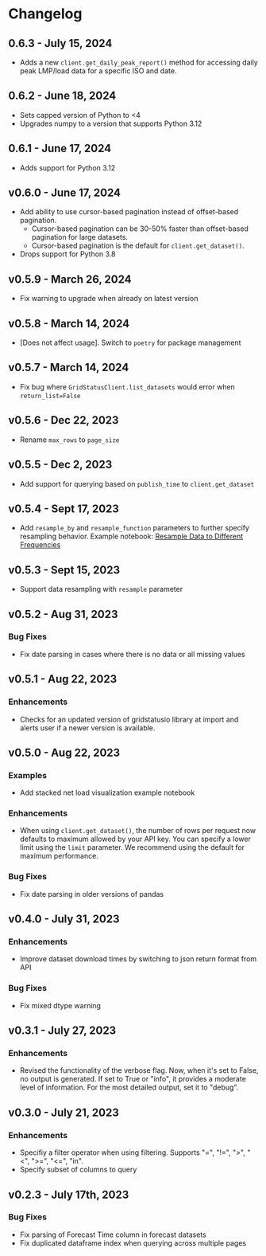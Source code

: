 # Changelog

## 0.6.3 - July 15, 2024

- Adds a new `client.get_daily_peak_report()` method for accessing daily peak LMP/load data for a specific ISO and date.

## 0.6.2 - June 18, 2024

- Sets capped version of Python to <4
- Upgrades numpy to a version that supports Python 3.12

## 0.6.1 - June 17, 2024

- Adds support for Python 3.12

## v0.6.0 - June 17, 2024

- Add ability to use cursor-based pagination instead of offset-based pagination.
  - Cursor-based pagination can be 30-50% faster than offset-based pagination for large datasets.
  - Cursor-based pagination is the default for `client.get_dataset()`.
- Drops support for Python 3.8

## v0.5.9 - March 26, 2024

- Fix warning to upgrade when already on latest version

## v0.5.8 - March 14, 2024

- [Does not affect usage]. Switch to `poetry` for package management

## v0.5.7 - March 14, 2024

- Fix bug where `GridStatusClient.list_datasets` would error when `return_list=False`

## v0.5.6 - Dec 22, 2023

- Rename `max_rows` to `page_size`

## v0.5.5 - Dec 2, 2023

- Add support for querying based on `publish_time` to `client.get_dataset`

## v0.5.4 - Sept 17, 2023

- Add `resample_by` and `resample_function` parameters to further specify resampling behavior. Example notebook: [Resample Data to Different Frequencies](/Examples/Resample%20Data.ipynb)

## v0.5.3 - Sept 15, 2023

- Support data resampling with `resample` parameter

## v0.5.2 - Aug 31, 2023

### Bug Fixes

- Fix date parsing in cases where there is no data or all missing values

## v0.5.1 - Aug 22, 2023

### Enhancements

- Checks for an updated version of gridstatusio library at import and alerts user if a newer version is available.

## v0.5.0 - Aug 22, 2023

### Examples

- Add stacked net load visualization example notebook

### Enhancements

- When using `client.get_dataset()`, the number of rows per request now defaults to maximum allowed by your API key. You can specify a lower limit using the `limit` parameter. We recommend using the default for maximum performance.

### Bug Fixes

- Fix date parsing in older versions of pandas

## v0.4.0 - July 31, 2023

### Enhancements

- Improve dataset download times by switching to json return format from API

### Bug Fixes

- Fix mixed dtype warning

## v0.3.1 - July 27, 2023

### Enhancements

- Revised the functionality of the verbose flag. Now, when it's set to False, no output is generated. If set to True or "info", it provides a moderate level of information. For the most detailed output, set it to "debug".

## v0.3.0 - July 21, 2023

### Enhancements

- Specifiy a filter operator when using filtering. Supports "=", "!=", ">", "<", ">=", "<=", "in".
- Specify subset of columns to query

## v0.2.3 - July 17th, 2023

### Bug Fixes

- Fix parsing of Forecast Time column in forecast datasets
- Fix duplicated dataframe index when querying across multiple pages
